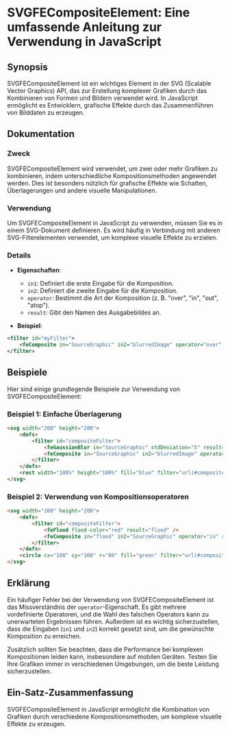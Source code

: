 <!--
Meta Description: # SVGFECompositeElement: Eine umfassende Anleitung zur Verwendung in JavaScript ## Synopsis SVGFECompositeElement ist ein wichtiges Element in der SVG...
Meta Keywords: die, filter, svgfecompositeelement, svg, von
-->

# SVGFECompositeElement: Eine umfassende Anleitung zur Verwendung in JavaScript

## Synopsis
SVGFECompositeElement ist ein wichtiges Element in der SVG (Scalable Vector Graphics) API, das zur Erstellung komplexer Grafiken durch das Kombinieren von Formen und Bildern verwendet wird. In JavaScript ermöglicht es Entwicklern, grafische Effekte durch das Zusammenführen von Bilddaten zu erzeugen.

## Dokumentation
### Zweck
SVGFECompositeElement wird verwendet, um zwei oder mehr Grafiken zu kombinieren, indem unterschiedliche Kompositionsmethoden angewendet werden. Dies ist besonders nützlich für grafische Effekte wie Schatten, Überlagerungen und andere visuelle Manipulationen.

### Verwendung
Um SVGFECompositeElement in JavaScript zu verwenden, müssen Sie es in einem SVG-Dokument definieren. Es wird häufig in Verbindung mit anderen SVG-Filterelementen verwendet, um komplexe visuelle Effekte zu erzielen.

### Details
- **Eigenschaften**:
  - `in1`: Definiert die erste Eingabe für die Komposition.
  - `in2`: Definiert die zweite Eingabe für die Komposition.
  - `operator`: Bestimmt die Art der Komposition (z. B. "over", "in", "out", "atop").
  - `result`: Gibt den Namen des Ausgabebildes an.

- **Beispiel**:
```xml
<filter id="myFilter">
    <feComposite in="SourceGraphic" in2="blurredImage" operator="over" result="compositeResult"/>
</filter>
```

## Beispiele
Hier sind einige grundlegende Beispiele zur Verwendung von SVGFECompositeElement:

### Beispiel 1: Einfache Überlagerung
```html
<svg width="200" height="200">
    <defs>
        <filter id="compositeFilter">
            <feGaussianBlur in="SourceGraphic" stdDeviation="5" result="blurredImage" />
            <feComposite in="SourceGraphic" in2="blurredImage" operator="over" result="compositeResult" />
        </filter>
    </defs>
    <rect width="100%" height="100%" fill="blue" filter="url(#compositeFilter)" />
</svg>
```

### Beispiel 2: Verwendung von Kompositionsoperatoren
```html
<svg width="200" height="200">
    <defs>
        <filter id="compositeFilter">
            <feFlood flood-color="red" result="flood" />
            <feComposite in="flood" in2="SourceGraphic" operator="in" result="compositeResult" />
        </filter>
    </defs>
    <circle cx="100" cy="100" r="80" fill="green" filter="url(#compositeFilter)" />
</svg>
```

## Erklärung
Ein häufiger Fehler bei der Verwendung von SVGFECompositeElement ist das Missverständnis der `operator`-Eigenschaft. Es gibt mehrere vordefinierte Operatoren, und die Wahl des falschen Operators kann zu unerwarteten Ergebnissen führen. Außerdem ist es wichtig sicherzustellen, dass die Eingaben (`in1` und `in2`) korrekt gesetzt sind, um die gewünschte Komposition zu erreichen.

Zusätzlich sollten Sie beachten, dass die Performance bei komplexen Kompositionen leiden kann, insbesondere auf mobilen Geräten. Testen Sie Ihre Grafiken immer in verschiedenen Umgebungen, um die beste Leistung sicherzustellen.

## Ein-Satz-Zusammenfassung
SVGFECompositeElement in JavaScript ermöglicht die Kombination von Grafiken durch verschiedene Kompositionsmethoden, um komplexe visuelle Effekte zu erzeugen.